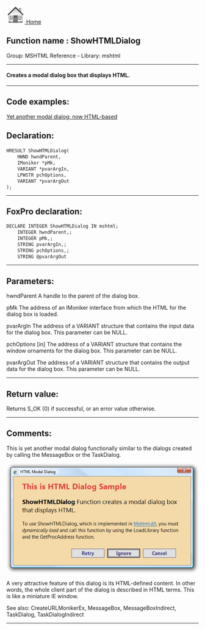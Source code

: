 [<img src="../../images/home.png"> Home ](https://github.com/VFPX/Win32API)  

## Function name : ShowHTMLDialog
Group: MSHTML Reference - Library: mshtml    
***  


#### Creates a modal dialog box that displays HTML.
***  


## Code examples:
[Yet another modal dialog: now HTML-based](../../samples/sample_561.md)  

## Declaration:
```foxpro  
HRESULT ShowHTMLDialog(
	HWND hwndParent,
	IMoniker *pMk,
	VARIANT *pvarArgIn,
	LPWSTR pchOptions,
	VARIANT *pvarArgOut
);  
```  
***  


## FoxPro declaration:
```foxpro  
DECLARE INTEGER ShowHTMLDialog IN mshtml;
	INTEGER hwndParent,;
	INTEGER pMk,;
	STRING pvarArgIn,;
	STRING pchOptions,;
	STRING @pvarArgOut  
```  
***  


## Parameters:
hwndParent
A handle to the parent of the dialog box.

pMk
The address of an IMoniker interface from which the HTML for the dialog box is loaded.

pvarArgIn
The address of a VARIANT structure that contains the input data for the dialog box. This parameter can be NULL.

pchOptions
[in] The address of a VARIANT structure that contains the window ornaments for the dialog box. This parameter can be NULL.

pvarArgOut
The address of a VARIANT structure that contains the output data for the dialog box. This parameter can be NULL.  
***  


## Return value:
Returns S_OK (0) if successful, or an error value otherwise.  
***  


## Comments:
This is yet another modal dialog functionally similar to the dialogs created by calling the MessageBox or the TaskDialog.  
  
<img src="images/htmlmodaldlg.png">  
  
A very attractive feature of this dialog is its HTML-defined content. In other words, the whole client part of the dialog is described in HTML terms. This is like a miniature IE window.  
  
See also: CreateURLMonikerEx, MessageBox, MessageBoxIndirect, TaskDialog, TaskDialogIndirect   
  
***  


